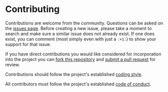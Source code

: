 Contributing
============

Contributions are welcome from the community. Questions can be asked on the
[issues page][1]. Before creating a new issue, please take a moment to search
and make sure a similar issue does not already exist. If one does exist, you
can comment (most simply even with just a `:+1:`) to show your support for that
issue.

If you have direct contributions you would like considered for incorporation
into the project you can [fork this repository][2] and
[submit a pull request][3] for review.

Contributions should follow the project's established [coding style](CODING-STYLE.md).

All contributors must follow the project's established [code of conduct](CODE_OF_CONDUCT.md).

[1]: https://github.com/usgs/glass/issues
[2]: https://help.github.com/articles/fork-a-repo/
[3]: https://help.github.com/articles/about-pull-requests/
